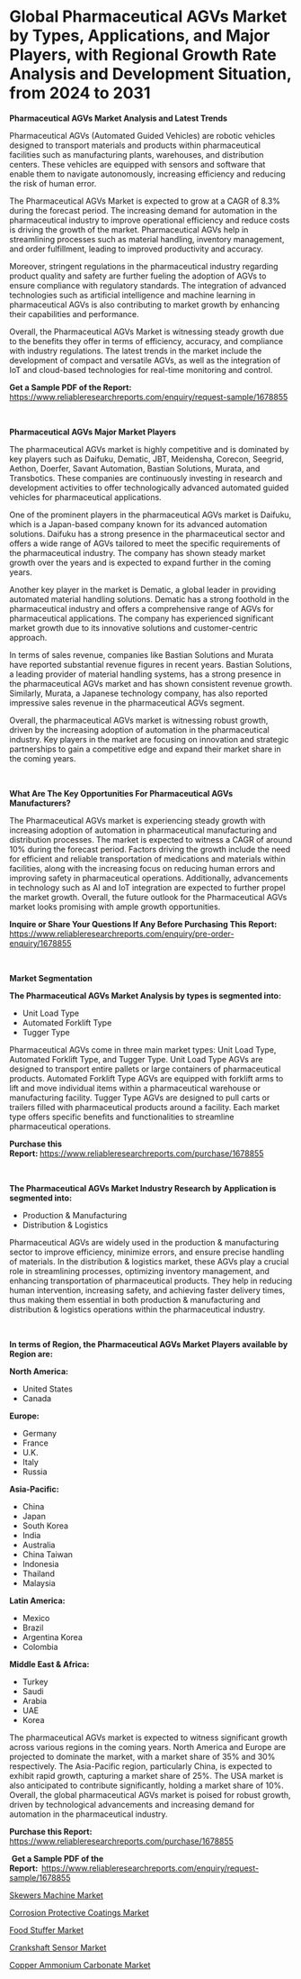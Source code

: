 <p><h1>Global Pharmaceutical AGVs Market by Types, Applications, and Major Players, with Regional Growth Rate Analysis and Development Situation, from 2024 to 2031</h1></p><p><strong>Pharmaceutical AGVs Market Analysis and Latest Trends</strong></p>
<p><p>Pharmaceutical AGVs (Automated Guided Vehicles) are robotic vehicles designed to transport materials and products within pharmaceutical facilities such as manufacturing plants, warehouses, and distribution centers. These vehicles are equipped with sensors and software that enable them to navigate autonomously, increasing efficiency and reducing the risk of human error.</p><p>The Pharmaceutical AGVs Market is expected to grow at a CAGR of 8.3% during the forecast period. The increasing demand for automation in the pharmaceutical industry to improve operational efficiency and reduce costs is driving the growth of the market. Pharmaceutical AGVs help in streamlining processes such as material handling, inventory management, and order fulfillment, leading to improved productivity and accuracy. </p><p>Moreover, stringent regulations in the pharmaceutical industry regarding product quality and safety are further fueling the adoption of AGVs to ensure compliance with regulatory standards. The integration of advanced technologies such as artificial intelligence and machine learning in pharmaceutical AGVs is also contributing to market growth by enhancing their capabilities and performance.</p><p>Overall, the Pharmaceutical AGVs Market is witnessing steady growth due to the benefits they offer in terms of efficiency, accuracy, and compliance with industry regulations. The latest trends in the market include the development of compact and versatile AGVs, as well as the integration of IoT and cloud-based technologies for real-time monitoring and control.</p></p>
<p><strong>Get a Sample PDF of the Report:&nbsp;</strong> <a href="https://www.reliableresearchreports.com/enquiry/request-sample/1678855">https://www.reliableresearchreports.com/enquiry/request-sample/1678855</a></p>
<p>&nbsp;</p>
<p><strong>Pharmaceutical AGVs Major Market Players</strong></p>
<p><p>The pharmaceutical AGVs market is highly competitive and is dominated by key players such as Daifuku, Dematic, JBT, Meidensha, Corecon, Seegrid, Aethon, Doerfer, Savant Automation, Bastian Solutions, Murata, and Transbotics. These companies are continuously investing in research and development activities to offer technologically advanced automated guided vehicles for pharmaceutical applications.</p><p>One of the prominent players in the pharmaceutical AGVs market is Daifuku, which is a Japan-based company known for its advanced automation solutions. Daifuku has a strong presence in the pharmaceutical sector and offers a wide range of AGVs tailored to meet the specific requirements of the pharmaceutical industry. The company has shown steady market growth over the years and is expected to expand further in the coming years.</p><p>Another key player in the market is Dematic, a global leader in providing automated material handling solutions. Dematic has a strong foothold in the pharmaceutical industry and offers a comprehensive range of AGVs for pharmaceutical applications. The company has experienced significant market growth due to its innovative solutions and customer-centric approach.</p><p>In terms of sales revenue, companies like Bastian Solutions and Murata have reported substantial revenue figures in recent years. Bastian Solutions, a leading provider of material handling systems, has a strong presence in the pharmaceutical AGVs market and has shown consistent revenue growth. Similarly, Murata, a Japanese technology company, has also reported impressive sales revenue in the pharmaceutical AGVs segment.</p><p>Overall, the pharmaceutical AGVs market is witnessing robust growth, driven by the increasing adoption of automation in the pharmaceutical industry. Key players in the market are focusing on innovation and strategic partnerships to gain a competitive edge and expand their market share in the coming years.</p></p>
<p>&nbsp;</p>
<p><strong>What Are The Key Opportunities For Pharmaceutical AGVs Manufacturers?</strong></p>
<p><p>The Pharmaceutical AGVs market is experiencing steady growth with increasing adoption of automation in pharmaceutical manufacturing and distribution processes. The market is expected to witness a CAGR of around 10% during the forecast period. Factors driving the growth include the need for efficient and reliable transportation of medications and materials within facilities, along with the increasing focus on reducing human errors and improving safety in pharmaceutical operations. Additionally, advancements in technology such as AI and IoT integration are expected to further propel the market growth. Overall, the future outlook for the Pharmaceutical AGVs market looks promising with ample growth opportunities.</p></p>
<p><strong>Inquire or Share Your Questions If Any Before Purchasing This Report:</strong> <a href="https://www.reliableresearchreports.com/enquiry/pre-order-enquiry/1678855">https://www.reliableresearchreports.com/enquiry/pre-order-enquiry/1678855</a></p>
<p>&nbsp;</p>
<p><strong>Market Segmentation</strong></p>
<p><strong>The Pharmaceutical AGVs Market Analysis by types is segmented into:</strong></p>
<p><ul><li>Unit Load Type</li><li>Automated Forklift Type</li><li>Tugger Type</li></ul></p>
<p><p>Pharmaceutical AGVs come in three main market types: Unit Load Type, Automated Forklift Type, and Tugger Type. Unit Load Type AGVs are designed to transport entire pallets or large containers of pharmaceutical products. Automated Forklift Type AGVs are equipped with forklift arms to lift and move individual items within a pharmaceutical warehouse or manufacturing facility. Tugger Type AGVs are designed to pull carts or trailers filled with pharmaceutical products around a facility. Each market type offers specific benefits and functionalities to streamline pharmaceutical operations.</p></p>
<p><strong>Purchase this Report:&nbsp;</strong><a href="https://www.reliableresearchreports.com/purchase/1678855">https://www.reliableresearchreports.com/purchase/1678855</a></p>
<p>&nbsp;</p>
<p><strong>The Pharmaceutical AGVs Market Industry Research by Application is segmented into:</strong></p>
<p><ul><li>Production & Manufacturing</li><li>Distribution & Logistics</li></ul></p>
<p><p>Pharmaceutical AGVs are widely used in the production & manufacturing sector to improve efficiency, minimize errors, and ensure precise handling of materials. In the distribution & logistics market, these AGVs play a crucial role in streamlining processes, optimizing inventory management, and enhancing transportation of pharmaceutical products. They help in reducing human intervention, increasing safety, and achieving faster delivery times, thus making them essential in both production & manufacturing and distribution & logistics operations within the pharmaceutical industry.</p></p>
<p>&nbsp;</p>
<p><strong>In terms of Region, the Pharmaceutical AGVs Market Players available by Region are:</strong></p>
<p>
    <p> <strong> North America: </strong>
        <ul>
            <li>United States</li>
            <li>Canada</li>
        </ul>
        </p> 
    <p> <strong> Europe: </strong>
        <ul>
            <li>Germany</li>
            <li>France</li>
            <li>U.K.</li>
            <li>Italy</li>
            <li>Russia</li>
        </ul>
        </p> 
    <p> <strong> Asia-Pacific: </strong>
        <ul>
            <li>China</li>
            <li>Japan</li>
            <li>South Korea</li>
            <li>India</li>
            <li>Australia</li>
            <li>China Taiwan</li>
            <li>Indonesia</li>
            <li>Thailand</li>
            <li>Malaysia</li>
        </ul>
        </p> 
    <p> <strong> Latin America: </strong>
        <ul>
            <li>Mexico</li>
            <li>Brazil</li>
            <li>Argentina Korea</li>
            <li>Colombia</li>
        </ul>
        </p> 
    <p> <strong> Middle East & Africa: </strong>
        <ul>
            <li>Turkey</li>
            <li>Saudi</li>
            <li>Arabia</li>
            <li>UAE</li>
            <li>Korea</li>
        </ul>
    </p>
    </p>
<p><p>The pharmaceutical AGVs market is expected to witness significant growth across various regions in the coming years. North America and Europe are projected to dominate the market, with a market share of 35% and 30% respectively. The Asia-Pacific region, particularly China, is expected to exhibit rapid growth, capturing a market share of 25%. The USA market is also anticipated to contribute significantly, holding a market share of 10%. Overall, the global pharmaceutical AGVs market is poised for robust growth, driven by technological advancements and increasing demand for automation in the pharmaceutical industry.</p></p>
<p><strong>Purchase this Report: </strong><a href="https://www.reliableresearchreports.com/purchase/1678855">https://www.reliableresearchreports.com/purchase/1678855</a></p>
<p>&nbsp;<strong>Get a Sample PDF of the Report:&nbsp;&nbsp;</strong><a href="https://www.reliableresearchreports.com/enquiry/request-sample/1678855">https://www.reliableresearchreports.com/enquiry/request-sample/1678855</a></p>
<p><strong></strong></p>
<p><p><a href="https://github.com/brentleyjimmiealvaradoz4l1rea/Market-Research-Report-List-1/blob/main/skewers-machine-market.md">Skewers Machine Market</a></p><p><a href="https://medium.com/@royalmiller09/corrosion-protective-coatings-market-exploring-market-share-market-trends-and-future-growth-da1a102e5cf6">Corrosion Protective Coatings Market</a></p><p><a href="https://github.com/Angelnienowdseej3e45z3p8c/Market-Research-Report-List-1/blob/main/food-stuffer-market.md">Food Stuffer Market</a></p><p><a href="https://medium.com/@royalmiller09/crankshaft-sensor-market-exploring-market-share-market-trends-and-future-growth-41da5efd32df">Crankshaft Sensor Market</a></p><p><a href="https://medium.com/@royalmiller09/copper-ammonium-carbonate-market-trends-and-market-analysis-forecasted-for-period-2024-2031-3336a022cb93">Copper Ammonium Carbonate Market</a></p></p>